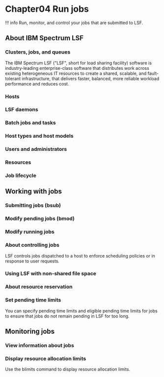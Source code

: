 # Chapter04 Run jobs

!!! info
    Run, monitor, and control your jobs that are submitted to LSF.

## About IBM Spectrum LSF

### Clusters, jobs, and queues
The IBM Spectrum LSF ("LSF", short for load sharing facility) software is industry-leading enterprise-class software that distributes work across existing heterogeneous IT resources to create a shared, scalable, and fault-tolerant infrastructure, that delivers faster, balanced, more reliable workload performance and reduces cost.
### Hosts
### LSF daemons
### Batch jobs and tasks
### Host types and host models
### Users and administrators
### Resources
### Job lifecycle

## Working with jobs

### Submitting jobs (bsub)
### Modify pending jobs (bmod)
### Modify running jobs
### About controlling jobs
LSF controls jobs dispatched to a host to enforce scheduling policies or in response to user requests.
### Using LSF with non-shared file space
### About resource reservation
### Set pending time limits
You can specify pending time limits and eligible pending time limits for jobs to ensure that jobs do not remain pending in LSF for too long.

## Monitoring jobs

### View information about jobs
### Display resource allocation limits
Use the blimits command to display resource allocation limits.